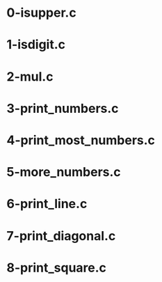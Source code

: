 # 0-isupper.c
# 1-isdigit.c
# 2-mul.c
# 3-print_numbers.c
# 4-print_most_numbers.c
# 5-more_numbers.c
# 6-print_line.c
# 7-print_diagonal.c
# 8-print_square.c
